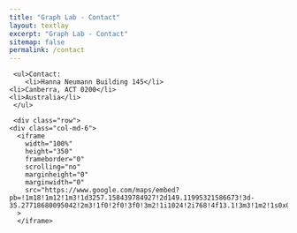 ```yaml
---
title: "Graph Lab - Contact"
layout: textlay
excerpt: "Graph Lab - Contact"
sitemap: false
permalink: /contact
---
```

     
     
     <ul>Contact:
        <li>Hanna Neumann Building 145</li>
	<li>Canberra, ACT 0200</li>
	<li>Australia</li>
     </ul>
     
     <div class="row">
    <div class="col-md-6">
      <iframe
        width="100%"
        height="350"
        frameborder="0"
        scrolling="no"
        marginheight="0"
        marginwidth="0"
        src="https://www.google.com/maps/embed?pb=!1m18!1m12!1m3!1d3257.158439784927!2d149.11995321586673!3d-35.27718680095042!2m3!1f0!2f0!3f0!3m2!1i1024!2i768!4f13.1!3m3!1m2!1s0x0%3A0x8fafe037138a553c!2sJoint+Computer+Science+and+Mathematical+Sciences+Institute%2C+Australian+National+University!5e0!3m2!1sen!2sau!4v1542780102963"
      >
      </iframe>
  </div>
</div>

           
